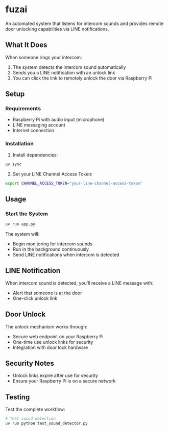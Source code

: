 # fuzai

An automated system that listens for intercom sounds and provides remote door unlocking capabilities via LINE notifications.

## What It Does

When someone rings your intercom:
1. The system detects the intercom sound automatically
2. Sends you a LINE notification with an unlock link
3. You can click the link to remotely unlock the door via Raspberry Pi

## Setup

### Requirements

- Raspberry Pi with audio input (microphone)
- LINE messaging account
- Internet connection

### Installation

1. Install dependencies:
```bash
uv sync
```

2. Set your LINE Channel Access Token:
```bash
export CHANNEL_ACCESS_TOKEN="your-line-channel-access-token"
```

## Usage

### Start the System

```bash
uv run app.py
```

The system will:
- Begin monitoring for intercom sounds
- Run in the background continuously
- Send LINE notifications when intercom is detected


## LINE Notification

When intercom sound is detected, you'll receive a LINE message with:
- Alert that someone is at the door
- One-click unlock link

## Door Unlock

The unlock mechanism works through:
- Secure web endpoint on your Raspberry Pi
- One-time use unlock links for security
- Integration with door lock hardware

## Security Notes

- Unlock links expire after use for security
- Ensure your Raspberry Pi is on a secure network

## Testing

Test the complete workflow:

```bash
# Test sound detection
uv run python test_sound_detector.py
```
